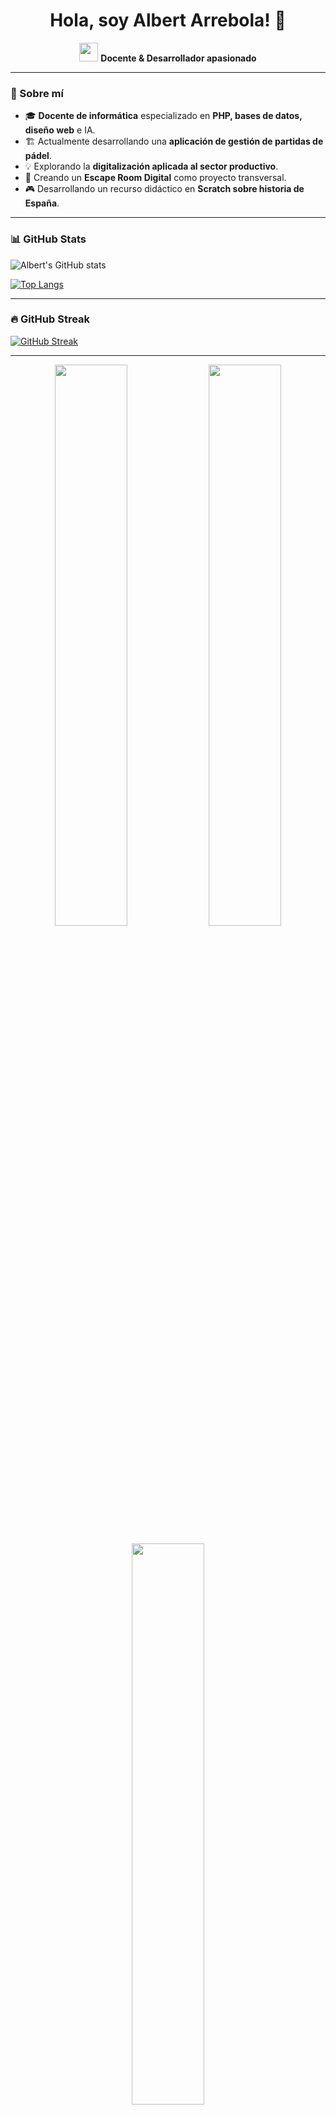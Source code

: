 <h1 align="center">Hola, soy Albert Arrebola! 👋</h1>

<p align="center">
  <img src="https://avatars.githubusercontent.com/u/104431726?v=4" width="30px"/>
  <strong>Docente & Desarrollador apasionado</strong>
</p>

---

### 🚀 Sobre mí
- 🎓 **Docente de informática** especializado en **PHP, bases de datos, diseño web** e IA.
- 🏗️ Actualmente desarrollando una **aplicación de gestión de partidas de pádel**.
- 💡 Explorando la **digitalización aplicada al sector productivo**.
- 🔭 Creando un **Escape Room Digital** como proyecto transversal.
- 🎮 Desarrollando un recurso didáctico en **Scratch sobre historia de España**.

---

### 📊 GitHub Stats

![Albert's GitHub stats](https://github-readme-stats.vercel.app/api?username=asans2425&show_icons=true&theme=tokyonight)

[![Top Langs](https://github-readme-stats.vercel.app/api/top-langs/?username=asans2425&layout=compact&theme=tokyonight)](https://github.com/Albert-Arrebola)

---

### 🔥 GitHub Streak
[![GitHub Streak](https://streak-stats.demolab.com/?user=asans2425&theme=tokyonight)](https://git.io/streak-stats)

---

<p align="center">
  <img src="https://github-readme-stats.vercel.app/api?username=asans2425&show_icons=true&theme=radical&hide_border=true" width="48%"/>
  <img src="https://github-readme-streak-stats.herokuapp.com/?user=asans2425&theme=radical&hide_border=true" width="48%"/>
</p>
<p align="center">
  <img src="https://github-readme-stats.vercel.app/api/top-langs/?username=asans2425&layout=compact&theme=radical&hide_border=true" width="48%"/>
</p>

---

### 📌 Tecnologías y herramientas
<p align="center">
  <img src="https://skillicons.dev/icons?i=html,css,js,php,mysql,git,github,vscode"/>
</p>

---

### 🚀 Proyectos en Curso
- 🏆 **Gestor de Pádel en PHP** 🏓
- 🎭 **Escape Room Digital** 🔐
- 🎮 **Recurso didáctico en Scratch** 🏛️

---

### 🌎 Conéctate conmigo
<p align="center">
  <a href="https://linkedin.com/in/albertarrebola"><img src="https://img.shields.io/badge/-LinkedIn-blue?style=flat-square&logo=linkedin"></a>
  <a href="mailto:tuemail@gmail.com"><img src="https://img.shields.io/badge/-Email-red?style=flat-square&logo=gmail"></a>
  <a href="https://github.com/Albert-Arrebola"><img src="https://img.shields.io/github/followers/Albert-Arrebola?label=Follow&style=social"></a>
</p>

---

### 🚀 GitHub Actions para Estadísticas Avanzadas
Si quieres mostrar estadísticas avanzadas de commits y lenguajes en tu perfil, puedes usar GitHub Actions para actualizarlo automáticamente. 

Crea un workflow en `.github/workflows/stats.yml` con este código:

```yml
name: Update Stats
on:
  schedule:
    - cron: '0 0 * * *'
  workflow_dispatch:

jobs:
  update-readme:
    runs-on: ubuntu-latest
    steps:
      - uses: actions/checkout@v3
      - name: Update GitHub Stats
        uses: anuraghazra/github-readme-stats@master
        with:
          username: asans2425
          theme: tokyonight
```
---

Gracias por visitar mi perfil! 🚀✨
